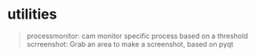 # utilities

> processmonitor: cam monitor specific process based on a threshold
> scrreenshot: Grab an area to make a screenshot, based on pyqt
